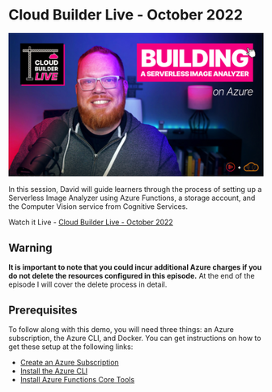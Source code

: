 # Cloud Builder Live - October 2022

![Cloud Builder Live Thumbnail](/thumbnail.jpg)

In this session, David will guide learners through the process of setting up a Serverless Image Analyzer using Azure Functions, a storage account, and the Computer Vision service from Cognitive Services. 

Watch it Live - [Cloud Builder Live - October 2022](https://www.youtube.com/watch?v=RCXM3vXniAA)  

## Warning

**It is important to note that you could incur additional Azure charges if you do not delete the resources configured in this episode.** At the end of the episode I will cover the delete process in detail.

## Prerequisites

To follow along with this demo, you will need three things: an Azure subscription, the Azure CLI, and Docker.  You can get instructions on how to get these setup at the following links:

* [Create an Azure Subscription](https://azure.microsoft.com/en-us/free/)
* [Install the Azure CLI](https://learn.microsoft.com/en-us/cli/azure/install-azure-cli)
* [Install Azure Functions Core Tools](https://learn.microsoft.com/en-us/azure/azure-functions/functions-run-local?tabs=v4%2Cmacos%2Ccsharp%2Cportal%2Cbash#v2)


